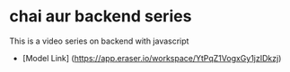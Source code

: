 # chai aur backend series

This is a video series on backend with javascript

- [Model Link] (https://app.eraser.io/workspace/YtPqZ1VogxGy1jzIDkzj)